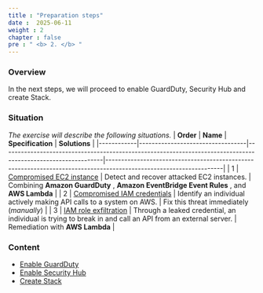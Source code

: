 ```yaml
---
title : "Preparation steps"
date :  2025-06-11
weight : 2 
chapter : false
pre : " <b> 2. </b> "
---
```


### Overview
In the next steps, we will proceed to enable GuardDuty, Security Hub and create Stack.
### Situation
*The exercise will describe the following situations.*
| **Order** | **Name**                          | **Specification**                                                                                                   | **Solutions**                                                                                                     |
|------------|----------------------------------|--------------------------------------------------------------------------------------------------------------|-------------------------------------------------------------------------------------------------------------------|
| 1          | [Compromised EC2 instance](3.1-public-instance/)    |	Detect and recover attacked EC2 instances.                                                               | Combining **Amazon GuardDuty** , **Amazon EventBridge Event Rules** , and **AWS Lambda**                      |
| 2          | [Compromised IAM credentials](3.2-private-instance/) | Identify an individual actively making API calls to a system on AWS.                                             | Fix this threat immediately (*manually*)                                           |
| 3          | [IAM role exfiltration](#)       | Through a leaked credential, an individual is trying to break in and call an API from an external server.     | Remediation with **AWS Lambda**                                                                           |

### Content
  - [Enable GuardDuty](2.1-enableguardduty/)
  - [Enable Security Hub](2.2-enablesecurityhub/)
  - [Create Stack](2.3-createstack/)


  
